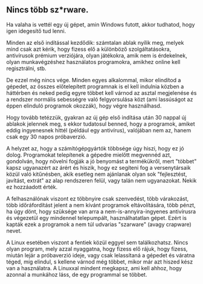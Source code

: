 <?php require("../../entete.php");?> <?php require("../../base.php");?> <?php require("../../fonctions.php");?>

<div id="corps">

<h2>Nincs több sz*rware.</h2>

Ha valaha is vettél egy új gépet, amin Windows futott, akkor tudhatod, hogy igen idegesítő tud lenni.

Minden az első indítással kezdődik: számtalan ablak nyílik meg, melyek mind csak azt kérik, hogy fizess elő a különböző szolgáltatásokra, antivírusok prémium verziójára, olyan játékokra, amik nem is érdekelnek, olyan munkavégzéshez használatos programokra, amikhez online kell regisztrálni, stb.

De ezzel még nincs vége. Minden egyes alkalommal, mikor elindítod a gépedet, az összes előtelepített programnak is el kell indulnia közben a háttérben és neked pedig egyre többet kell várnod az asztal megjelenése és a rendszer normális sebességre való felgyorsulása közt (ami lassúságot az éppen elinduló programok okozzák), hogy végre használhasd.

Hogy tovább tetézzük, gyakran az új gép első indítása után 30 nappal új ablakok jelennek meg, s ekkor tudatosul benned, hogy a programok, amiket eddig ingyenesnek hittél (például egy antivírus), valójában nem az, hanem csak egy 30 napos próbaverzió.

A helyzet az, hogy a számítógépgyártók többsége úgy hiszi, hogy ez jó dolog. Programokat telepítenek a gépedre mielőtt megvennéd azt, gondolván, hogy növelni fogják a jó benyomást a termékükről, mert "többet" kapsz ugyanazért az árért és hiszik, hogy ez segíteni fog a versenytársaik közül való kitűnésben, akik esetleg nem ajánlanak olyan sok "fejlesztést, javítást, extrát" az alap rendszeren felül, vagy talán nem ugyanazokat. Nekik ez hozzáadott érték.

A felhasználónak viszont ez többnyire csak szenvedést, több várakozást, több időráfordítást jelent a nem kívánt programok eltávolítására, több pénzt, ha úgy dönt, hogy szüksége van arra a nem-is-annyira-ingyenes antivírusra és végezetül egy mindennel telepumpált, használhatatlan gépet. Ezért is kapták ezek a programok a nem túl udvarias "szarware" (avagy crapware) nevet.

A Linux esetében viszont a fentiek közül eggyel sem találkozhatsz. Nincs olyan program, mely azzal nyaggatna, hogy fizess elő rájuk, hogy fizess, miután lejár a próbaverzió ideje, vagy csak lelassítaná a gépedet és váratna téged, míg elindul, s kellene várnod még többet, mikor már azt hiszed kész van a használatra. A Linuxxal mindent megkapsz, ami kell ahhoz, hogy azonnal a munkához láss, de egy programmal se többet.

</div>


